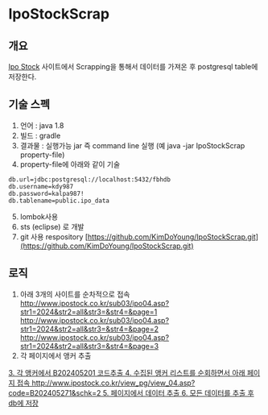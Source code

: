 # IpoStockScrap

## 개요

[Ipo Stock](http://www.ipostock.co.kr/main/main.asp) 사이트에서 Scrapping을 통해서
데이터를 가져온 후 postgresql table에 저장한다.


## 기술 스펙

1. 언어 : java 1.8
2. 빌드 : gradle 
3. 결과물 : 실행가능 jar 즉 command line 실행 (예 java -jar IpoStockScrap property-file)
4. property-file에 아래와 같이 기술
```text
db.url=jdbc:postgresql://localhost:5432/fbhdb
db.username=kdy987
db.password=kalpa987!
db.tablename=public.ipo_data
```
5. lombok사용
6. sts (eclipse) 로 개발
7. git 사용 respository [https://github.com/KimDoYoung/IpoStockScrap.git](https://github.com/KimDoYoung/IpoStockScrap.git) 

## 로직

1. 아래 3개의 사이트를 순차적으로 접속
http://www.ipostock.co.kr/sub03/ipo04.asp?str1=2024&str2=all&str3=&str4=&page=1
http://www.ipostock.co.kr/sub03/ipo04.asp?str1=2024&str2=all&str3=&str4=&page=2
http://www.ipostock.co.kr/sub03/ipo04.asp?str1=2024&str2=all&str3=&str4=&page=3  
2. 각 페이지에서 앵커 추출
<a href="/view_pg/view_04.asp?code=B202405201&amp;schk=2">
3. 각 앵커에서 B202405201 코드추출
4. 수집된 앵커 리스트를 순회하면서 아래 페이지 접속
	http://www.ipostock.co.kr/view_pg/view_04.asp?code=B202405271&schk=2
5. 페이지에서 데이터 추출
6. 모든 데이터를 추출 후 db에 저장

	